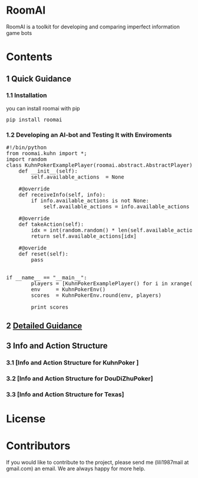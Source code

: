 # RoomAI

RoomAI is a toolkit for developing and comparing imperfect information game bots

# Contents

## 1 Quick Guidance


### 1.1 Installation

you can install roomai with pip

<pre>
pip install roomai
</pre>


### 1.2 Developing an AI-bot and Testing It with Enviroments

<pre>
#!/bin/python
from roomai.kuhn import *;
import random
class KuhnPokerExamplePlayer(roomai.abstract.AbstractPlayer):
    def __init__(self):
        self.available_actions  = None

    #@override
    def receiveInfo(self, info):
        if info.available_actions is not None:
            self.available_actions = info.available_actions

    #@override
    def takeAction(self):
        idx = int(random.random() * len(self.available_actions))
        return self.available_actions[idx]

    #@overide
    def reset(self):
        pass


if __name__ == "__main__":
        players = [KuhnPokerExamplePlayer() for i in xrange(2)]
        env     = KuhnPokerEnv()
        scores  = KuhnPokerEnv.round(env, players)

        print scores
</pre>

## 2  [Detailed Guidance](https://github.com/roomai/RoomAI/blob/master/docs/Basic/README.md)

## 3  Info and Action Structure

### 3.1 [Info and Action Structure for KuhnPoker ]

### 3.2 [Info and Action Structure for DouDiZhuPoker]

### 3.3 [Info and Action Structure for Texas]

# License

# Contributors

If you would like to contribute to the project, please send me (lili1987mail at gmail.com) an email. We are always happy for more help.
